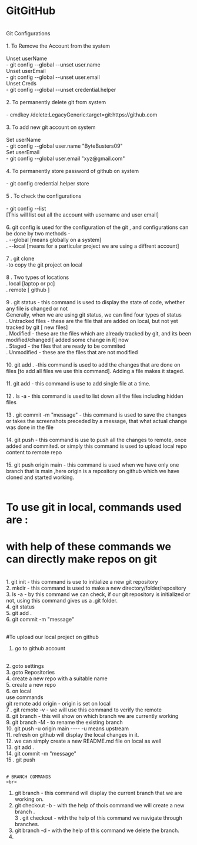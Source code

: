 # GitGitHub
<br>
Git Configurations
<br>
<br>
1. To Remove the Account from the system
<br>
<br>
         Unset userName
 <br>
   -  git config --global --unset user.name
 <br>
         Unset userEmail
<br>
   -  git config --global --unset user.email
<br>
         Unset Creds
<br>
  -  git config --global --unset credential.helper
<br>
<br>
2. To permanently delete git from system
<br>
<br>
  -  cmdkey /delete:LegacyGeneric:target=git:https://github.com
  <br>
  <br>
3. To add new git account on system 
<br>
<br>
     Set userName
     <br>
  -   git config --global user.name "ByteBusters09"

<br>
Set userEmail
<br>
 -   git config --global user.email "xyz@gmail.com"
<br>
<br>
4. To permanently store password of github on system 
<br>
<br>
-  git config  credential.helper store
<br>
<br>
5 . To check the configurations
<br>
<br>
-  git config --list
<br>
[This will list out all the account with username and user email]
<br>
<br>
6. git config is used for the configuration of the git , and configurations can be done by two methods - 
   <br>
   . --global   [means globally on a system]
   <br>
   . --local    [means for a particular project we are using a diffrent account]
   <br>
<br>
7 . git clone
<br>
   -to copy the git project on local 
<br>
<br>
8 . Two types of locations 
<br>
   . local [laptop or pc]
<br>
   . remote [ github ]
<br>
<br>
9 . git status  - this command is used to display the state of code, whether any file is changed or not
<br>
    Generally, when we are using git status, we can find four types of status
<br>
   . Untracked files - these are the file that are added on local, but not yet tracked by git [ new files]
   <br>
   . Modified - these are the files which are already tracked by git, and its been modified/changed [ added some change in it] now
   <br>
   . Staged - the files that are ready to be commited
   <br>
   . Unmodified  - these are the files that are not modified
   <br>
<br>
10. git add .   -this command is used to add the changes that are done on files [to add all files we use this command]. Adding a file makes it staged.
<br>
<br>
11. git add <fileName> - this command is use to add single file at a time.
<br>
<br>
12 . ls -a  - this command is used to list down all the files including hidden files
<br>
<br>
13 .  git commit -m "message"    - this command is used to save the changes or takes the screenshots preceded by a message, that what actual change was done in the file
<br>
<br>
14. git push   - this command is use to push all the changes to remote, once added and commited. or simply this command is used to upload local repo content to remote repo
<br>
<br>
15.  git push origin main - this command is used when we have only one branch that is main ,here origin is a repository on github which we have cloned and started working.
<br>
<br>



# To use git in local, commands used are :
# with help of these commands we can directly make repos on git

<br>
1. git init - this command is use to initialize a new git repository
<br>
2. mkdir <DirectoryName> - this command is used to make a new directory/folder/repository
<br>
3. ls -a    - by this command we can check, if our git repository is initialized or not, using this command gives us a .git folder.
         <br>
4. git status
<br>
5. git add .
<br>
6. git commit -m "message"
<br>
<br>

#To upload our local project on github 
<br>
1. go to github account
 <br>
2. goto settings
    <br>
3. goto Repositories
   <br>
4. create a new repo with a suitable name
   <br>
5. create a new repo
   <br>
6. on local
 <br>
use commands
<br>
git remote add origin <link that was popped while creating a new repo> - origin is set on local
<br>
7 . git remote -v   - we will use this command to verify the remote
   <br>
8. git branch - this will show on which branch we are currently working
   <br>
9. git branch -M <branchName>  - to rename the existing branch
    <br>
10. git push -u origin main     ---- -u means upstream
    <br>
11. refresh on github will display the local changes in it.
    <br>
12. we can simply create a new README.md file on local as well
    <br>
13. git add .
    <br>
14. git commit -m "message"
    <br>
15 . git push
    <br>
    <br>

    # BRANCH COMMANDS
    <br>
1. git branch - this command will display the current branch that we are working on.
   <br>
2. git checkout -b <branchName> - with the help of thois command we will create a new branch .
   <br>
3 . git checkout <branchName> - with the help of this command we navigate through branches.
   <br>
4. git branch -d <branchName> - with the help of this command we delete the branch.
   <br>
5.
